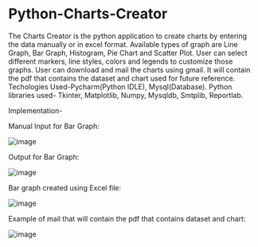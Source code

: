 # Python-Charts-Creator
The Charts Creator is the python application to create charts by entering the data manually or in excel format. Available types of graph are Line Graph, Bar Graph, Histogram, Pie Chart and Scatter Plot. User can select different markers, line styles, colors and legends to customize those graphs. User can download and mail the charts using gmail. It will contain the pdf that contains the dataset and chart used for future reference.
Techologies Used-Pycharm(Python IDLE), Mysql(Database).
Python libraries used- Tkinter, Matplotlib, Numpy, Mysqldb, Smtplib, Reportlab.

Implementation-


Manual Input for Bar Graph:

![image](https://user-images.githubusercontent.com/88025966/127805277-6d6af8e8-ef92-4ed0-af8b-0a3c1ebf4dae.png)

Output for Bar Graph:

![image](https://user-images.githubusercontent.com/88025966/127805369-a61a2c38-c3f2-43f1-87f8-262af2848216.png)

Bar graph created using Excel file:

![image](https://user-images.githubusercontent.com/88025966/127805408-d1749d97-d18f-416f-b5f8-a20fd7a8e10e.png)

Example of mail that will contain the pdf that contains dataset and chart:

![image](https://user-images.githubusercontent.com/88025966/127805742-d4ae866a-5e0d-4037-b55d-768a06167ec1.png)
